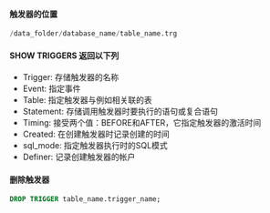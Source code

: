 #### 触发器的位置
```sql
/data_folder/database_name/table_name.trg
```

#### SHOW TRIGGERS 返回以下列
- Trigger: 存储触发器的名称
- Event: 指定事件
- Table: 指定触发器与例如相关联的表
- Statement: 存储调用触发器时要执行的语句或复合语句
- Timing: 接受两个值：BEFORE和AFTER，它指定触发器的激活时间
- Created: 在创建触发器时记录创建的时间
- sql_mode: 指定触发器执行时的SQL模式
- Definer: 记录创建触发器的帐户


#### 删除触发器
```sql
DROP TRIGGER table_name.trigger_name;
```

